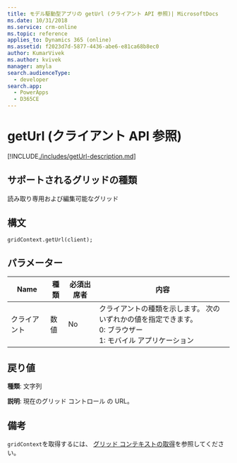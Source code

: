 ```yaml
---
title: モデル駆動型アプリの getUrl (クライアント API 参照)| MicrosoftDocs
ms.date: 10/31/2018
ms.service: crm-online
ms.topic: reference
applies_to: Dynamics 365 (online)
ms.assetid: f2023d7d-5877-4436-abe6-e81ca68b8ec0
author: KumarVivek
ms.author: kvivek
manager: amyla
search.audienceType:
  - developer
search.app:
  - PowerApps
  - D365CE
---
```

# <a name="geturl-client-api-reference"></a>getUrl (クライアント API 参照)



[!INCLUDE[./includes/getUrl-description.md](./includes/getUrl-description.md)]

## <a name="grid-types-supported"></a>サポートされるグリッドの種類

読み取り専用および編集可能なグリッド

## <a name="syntax"></a>構文

`gridContext.getUrl(client);`

## <a name="parameter"></a>パラメーター

|Name|種類​​|必須出席者|内容|
|--|--|--|--|
|クライアント|数値|No|クライアントの種類を示します。 次のいずれかの値を指定できます。<br/>0: ブラウザー<br/>1: モバイル アプリケーション|

## <a name="return-value"></a>戻り値

**種類**: 文字列

**説明**: 現在のグリッド コントロール の URL。

## <a name="remarks"></a>備考

 `gridContext`を取得するには、 [グリッド コンテキストの取得](../../grids.md#bkmk_gridcontext)を参照してください。



